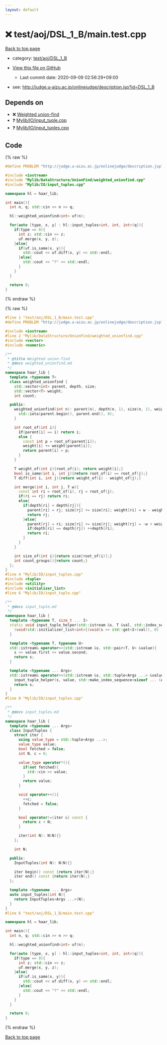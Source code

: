 ```yaml
---
layout: default
---
```


<!-- mathjax config similar to math.stackexchange -->
<script type="text/javascript" async
  src="https://cdnjs.cloudflare.com/ajax/libs/mathjax/2.7.5/MathJax.js?config=TeX-MML-AM_CHTML">
</script>
<script type="text/x-mathjax-config">
  MathJax.Hub.Config({
    TeX: { equationNumbers: { autoNumber: "AMS" }},
    tex2jax: {
      inlineMath: [ ['$','$'] ],
      processEscapes: true
    },
    "HTML-CSS": { matchFontHeight: false },
    displayAlign: "left",
    displayIndent: "2em"
  });
</script>

<script type="text/javascript" src="https://cdnjs.cloudflare.com/ajax/libs/jquery/3.4.1/jquery.min.js"></script>
<script src="https://cdn.jsdelivr.net/npm/jquery-balloon-js@1.1.2/jquery.balloon.min.js" integrity="sha256-ZEYs9VrgAeNuPvs15E39OsyOJaIkXEEt10fzxJ20+2I=" crossorigin="anonymous"></script>
<script type="text/javascript" src="../../../../assets/js/copy-button.js"></script>
<link rel="stylesheet" href="../../../../assets/css/copy-button.css" />


# :x: test/aoj/DSL_1_B/main.test.cpp

<a href="../../../../index.html">Back to top page</a>

* category: <a href="../../../../index.html#d968eb1568785f4a9e284aeb2f04bd97">test/aoj/DSL_1_B</a>
* <a href="{{ site.github.repository_url }}/blob/master/test/aoj/DSL_1_B/main.test.cpp">View this file on GitHub</a>
    - Last commit date: 2020-09-09 02:56:29+09:00


* see: <a href="http://judge.u-aizu.ac.jp/onlinejudge/description.jsp?id=DSL_1_B">http://judge.u-aizu.ac.jp/onlinejudge/description.jsp?id=DSL_1_B</a>


## Depends on

* :x: <a href="../../../../library/Mylib/DataStructure/UnionFind/weighted_unionfind.cpp.html">Weighted union-find</a>
* :question: <a href="../../../../library/Mylib/IO/input_tuple.cpp.html">Mylib/IO/input_tuple.cpp</a>
* :question: <a href="../../../../library/Mylib/IO/input_tuples.cpp.html">Mylib/IO/input_tuples.cpp</a>


## Code

<a id="unbundled"></a>
{% raw %}
```cpp
#define PROBLEM "http://judge.u-aizu.ac.jp/onlinejudge/description.jsp?id=DSL_1_B"

#include <iostream>
#include "Mylib/DataStructure/UnionFind/weighted_unionfind.cpp"
#include "Mylib/IO/input_tuples.cpp"

namespace hl = haar_lib;

int main(){
  int n, q; std::cin >> n >> q;

  hl::weighted_unionfind<int> uf(n);

  for(auto [type, x, y] : hl::input_tuples<int, int, int>(q)){
    if(type == 0){
      int z; std::cin >> z;
      uf.merge(x, y, z);
    }else{
      if(uf.is_same(x, y)){
        std::cout << uf.diff(x, y) << std::endl;
      }else{
        std::cout << "?" << std::endl;
      }
    }
  }

  return 0;
}

```
{% endraw %}

<a id="bundled"></a>
{% raw %}
```cpp
#line 1 "test/aoj/DSL_1_B/main.test.cpp"
#define PROBLEM "http://judge.u-aizu.ac.jp/onlinejudge/description.jsp?id=DSL_1_B"

#include <iostream>
#line 2 "Mylib/DataStructure/UnionFind/weighted_unionfind.cpp"
#include <vector>
#include <numeric>

/**
 * @title Weighted union-find
 * @docs weighted_unionfind.md
 */
namespace haar_lib {
  template <typename T>
  class weighted_unionfind {
    std::vector<int> parent, depth, size;
    std::vector<T> weight;
    int count;

  public:
    weighted_unionfind(int n): parent(n), depth(n, 1), size(n, 1), weight(n, 0){
      std::iota(parent.begin(), parent.end(), 0);
    }

    int root_of(int i){
      if(parent[i] == i) return i;
      else {
        const int p = root_of(parent[i]);
        weight[i] += weight[parent[i]];
        return parent[i] = p;
      }
    }

    T weight_of(int i){root_of(i); return weight[i];}
    bool is_same(int i, int j){return root_of(i) == root_of(j);}
    T diff(int i, int j){return weight_of(i) - weight_of(j);}

    int merge(int i, int j, T w){
      const int ri = root_of(i), rj = root_of(j);
      if(ri == rj) return ri;
      else{
        if(depth[ri] < depth[rj]){
          parent[ri] = rj; size[rj] += size[ri]; weight[ri] = w - weight[i] + weight[j];
          return rj;
        }else{
          parent[rj] = ri; size[ri] += size[rj]; weight[rj] = -w + weight[i] - weight[j];
          if(depth[ri] == depth[rj]) ++depth[ri];
          return ri;
        }
      }
    }

    int size_of(int i){return size[root_of(i)];}
    int count_groups(){return count;}
  };
}
#line 4 "Mylib/IO/input_tuples.cpp"
#include <tuple>
#include <utility>
#include <initializer_list>
#line 6 "Mylib/IO/input_tuple.cpp"

/**
 * @docs input_tuple.md
 */
namespace haar_lib {
  template <typename T, size_t ... I>
  static void input_tuple_helper(std::istream &s, T &val, std::index_sequence<I ...>){
    (void)std::initializer_list<int>{(void(s >> std::get<I>(val)), 0) ...};
  }

  template <typename T, typename U>
  std::istream& operator>>(std::istream &s, std::pair<T, U> &value){
    s >> value.first >> value.second;
    return s;
  }

  template <typename ... Args>
  std::istream& operator>>(std::istream &s, std::tuple<Args ...> &value){
    input_tuple_helper(s, value, std::make_index_sequence<sizeof ... (Args)>());
    return s;
  }
}
#line 8 "Mylib/IO/input_tuples.cpp"

/**
 * @docs input_tuples.md
 */
namespace haar_lib {
  template <typename ... Args>
  class InputTuples {
    struct iter {
      using value_type = std::tuple<Args ...>;
      value_type value;
      bool fetched = false;
      int N, c = 0;

      value_type operator*(){
        if(not fetched){
          std::cin >> value;
        }
        return value;
      }

      void operator++(){
        ++c;
        fetched = false;
      }

      bool operator!=(iter &) const {
        return c < N;
      }

      iter(int N): N(N){}
    };

    int N;

  public:
    InputTuples(int N): N(N){}

    iter begin() const {return iter(N);}
    iter end() const {return iter(N);}
  };

  template <typename ... Args>
  auto input_tuples(int N){
    return InputTuples<Args ...>(N);
  }
}
#line 6 "test/aoj/DSL_1_B/main.test.cpp"

namespace hl = haar_lib;

int main(){
  int n, q; std::cin >> n >> q;

  hl::weighted_unionfind<int> uf(n);

  for(auto [type, x, y] : hl::input_tuples<int, int, int>(q)){
    if(type == 0){
      int z; std::cin >> z;
      uf.merge(x, y, z);
    }else{
      if(uf.is_same(x, y)){
        std::cout << uf.diff(x, y) << std::endl;
      }else{
        std::cout << "?" << std::endl;
      }
    }
  }

  return 0;
}

```
{% endraw %}

<a href="../../../../index.html">Back to top page</a>

